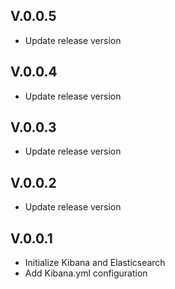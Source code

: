 ## V.0.0.5

- Update release version 

## V.0.0.4

- Update release version 

## V.0.0.3

- Update release version 

## V.0.0.2

- Update release version 

## V.0.0.1

- Initialize Kibana and Elasticsearch
- Add Kibana.yml configuration
